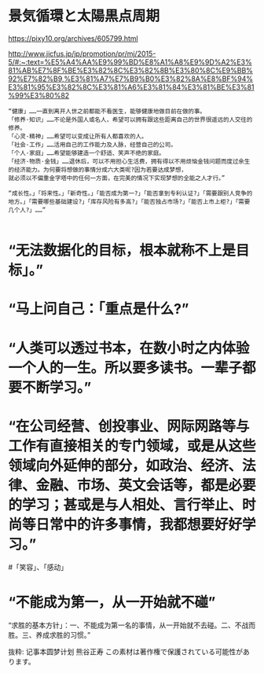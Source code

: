 # 景気循環と太陽黒点周期
https://pixy10.org/archives/605799.html

http://www.jicfus.jp/jp/promotion/pr/mj/2015-5/#:~:text=%E5%A4%AA%E9%99%BD%E8%A1%A8%E9%9D%A2%E3%81%AB%E7%8F%BE%E3%82%8C%E3%82%8B%E3%80%8C%E9%BB%92%E7%82%B9,%E3%81%A7%E7%B9%B0%E3%82%8A%E8%BF%94%E3%81%95%E3%82%8C%E3%81%A6%E3%81%84%E3%81%BE%E3%81%99%E3%80%82


```
“健康」……一直到离开人世之前都能不看医生，能够健康地做目前在做的事。
「修养·知识」……不论是外国人或名人，希望可以拥有跟这些距离自己的世界很遥远的人交往的修养。
「心灵·精神」……希望可以变成让所有人都喜欢的人。
「社会·工作」……活用自己的工作能力及人脉，经营自己的公司。
「个人·家庭」……希望能够建造一个舒适、笑声不绝的家庭。
「经济·物质·金钱」……退休后，可以不用担心生活费，拥有得以不用烦恼金钱问题而度过余生的经济能力。为何要将想做的事情分成六大类呢?因为若要达成梦想，
就必须以不偏重金字塔中的任何一方面，在完美的情况下实现梦想的全能之人才行。”

“成长性。」「将来性。」「新奇性。」「能否成为第一?」「能否拿到专利认证?」「需要跟别人竞争的地方。」「需要哪些基础建设?」「库存风险有多高?」「能否独占市场?」「能否上市上柜?」「需要几个人?」……”


```

# “无法数据化的目标，根本就称不上是目标」。”

# “马上问自己：「重点是什么?”

# “人类可以透过书本，在数小时之内体验一个人的一生。所以要多读书。一辈子都要不断学习。”

# “在公司经营、创投事业、网际网路等与工作有直接相关的专门领域，或是从这些领域向外延伸的部分，如政治、经济、法律、金融、市场、英文会话等，都是必要的学习；甚或是与人相处、言行举止、时尚等日常中的许多事情，我都想要好好学习。”

#「笑容」、「感动」

# “不能成为第一，从一开始就不碰”

“求胜的基本方针」：一、不能成为第一名的事情，从一开始就不去碰。二、不战而胜。三、养成求胜的习惯。”

抜粋:
记事本圆梦计划
熊谷正寿
この素材は著作権で保護されている可能性があります。
